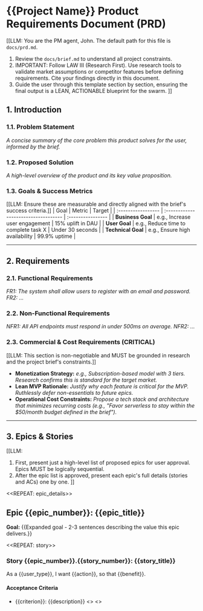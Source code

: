 # {{Project Name}} Product Requirements Document (PRD)

[[LLM: You are the PM agent, John. The default path for this file is `docs/prd.md`.

1. Review the `docs/brief.md` to understand all project constraints.
2. IMPORTANT: Follow LAW III (Research First). Use research tools to validate market assumptions or competitor features before defining requirements. Cite your findings directly in this document.
3. Guide the user through this template section by section, ensuring the final output is a LEAN, ACTIONABLE blueprint for the swarm.
   ]]

## 1. Introduction

### 1.1. Problem Statement

_A concise summary of the core problem this product solves for the user, informed by the brief._

### 1.2. Proposed Solution

_A high-level overview of the product and its key value proposition._

### 1.3. Goals & Success Metrics

[[LLM: Ensure these are measurable and directly aligned with the brief's success criteria.]]
| Goal | Metric | Target |
| :----------------- | :----------------------------------- | :---------------- |
| **Business Goal** | e.g., Increase user engagement | 15% uplift in DAU |
| **User Goal** | e.g., Reduce time to complete task X | Under 30 seconds |
| **Technical Goal** | e.g., Ensure high availability | 99.9% uptime |

---

## 2. Requirements

### 2.1. Functional Requirements

_FR1: The system shall allow users to register with an email and password._
_FR2: ..._

### 2.2. Non-Functional Requirements

_NFR1: All API endpoints must respond in under 500ms on average._
_NFR2: ..._

### 2.3. Commercial & Cost Requirements (CRITICAL)

[[LLM: This section is non-negotiable and MUST be grounded in research and the project brief's constraints.]]

- **Monetization Strategy:** _e.g., Subscription-based model with 3 tiers. Research confirms this is standard for the target market._
- **Lean MVP Rationale:** _Justify why each feature is critical for the MVP. Ruthlessly defer non-essentials to future epics._
- **Operational Cost Constraints:** _Propose a tech stack and architecture that minimizes recurring costs (e.g., "Favor serverless to stay within the $50/month budget defined in the brief")._

---

## 3. Epics & Stories

[[LLM:

1. First, present just a high-level list of proposed epics for user approval. Epics MUST be logically sequential.
2. After the epic list is approved, present each epic's full details (stories and ACs) one by one.
   ]]

<<REPEAT: epic_details>>

## Epic {{epic_number}}: {{epic_title}}

**Goal:** {{Expanded goal - 2-3 sentences describing the value this epic delivers.}}

<<REPEAT: story>>

### Story {{epic_number}}.{{story_number}}: {{story_title}}

As a {{user_type}},
I want {{action}},
so that {{benefit}}.

#### Acceptance Criteria

- {{criterion}}: {{description}}
  <</REPEAT>>
  <</REPEAT>>
